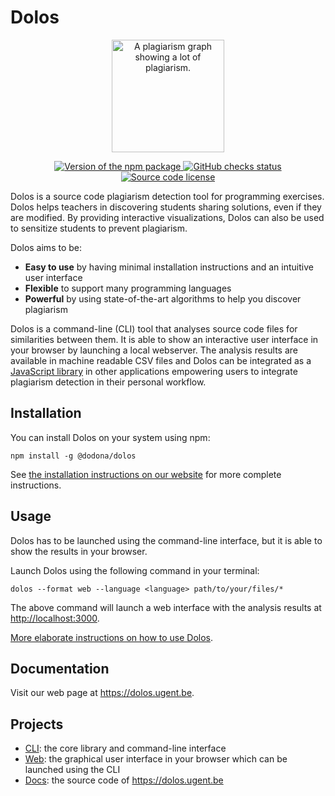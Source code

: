 # Dolos

<p align="center">
  <a href="https://dolos.ugent.be/" target="_blank">
    <img width="180" src="https://github.com/dodona-edu/dolos/blob/main/docs/.vuepress/public/images/soco-java-graph-circle.png" alt="A plagiarism graph showing a lot of plagiarism.">
  </a>
</p>

<p align="center">
  <a href="https://www.npmjs.com/package/@dodona/dolos">
    <img src="https://img.shields.io/npm/v/@dodona/dolos.svg" alt="Version of the npm package">
  </a>
  <a href="https://github.com/dodona-edu/dolos/actions?query=branch%3Amain">
    <img src="https://github.com/dodona-edu/dolos/actions/workflows/ci.yml/badge.svg" alt="GitHub checks status">
  </a>
  <a href="https://github.com/dodona-edu/dolos/blob/main/LICENSE">
    <img alt="Source code license" src="https://img.shields.io/github/license/dodona-edu/dolos">
  </a>
</p>

Dolos is a source code plagiarism detection tool for programming exercises.
Dolos helps teachers in discovering students sharing solutions, even if they are
modified. By providing interactive visualizations, Dolos can also be used to
sensitize students to prevent plagiarism.

Dolos aims to be:

- **Easy to use** by having minimal installation instructions and an intuitive user interface
- **Flexible** to support many programming languages
- **Powerful** by using state-of-the-art algorithms to help you discover plagiarism

Dolos is a command-line (CLI) tool that analyses source code files for similarities between them.
It is able to show an interactive user interface in your browser by launching a local webserver.
The analysis results are available in machine readable CSV files and Dolos can be integrated as a
[JavaScript library](https://www.npmjs.com/package/@dodona/dolos) in other applications empowering
users to integrate plagiarism detection in their personal workflow.

## Installation

You can install Dolos on your system using npm:
```shell
npm install -g @dodona/dolos
```

See [the installation instructions on our website](https://dolos.ugent.be/guide/installation.html) for more complete instructions.

## Usage

Dolos has to be launched using the command-line interface, but it is able to
show the results in your browser.

Launch Dolos using the following command in your terminal:
```shell
dolos --format web --language <language> path/to/your/files/*
```
The above command will launch a web interface with the analysis results at <http://localhost:3000>.

[More elaborate instructions on how to use Dolos](https://dolos.ugent.be/guide/running.html).

## Documentation

Visit our web page at <https://dolos.ugent.be>.

## Projects

- [CLI](https://github.com/dodona-edu/dolos/tree/main/cli): the core library and command-line interface
- [Web](https://github.com/dodona-edu/dolos/tree/main/web): the graphical user interface in your browser which can be launched using the CLI
- [Docs](https://github.com/dodona-edu/dolos/tree/main/docs): the source code of <https://dolos.ugent.be>
